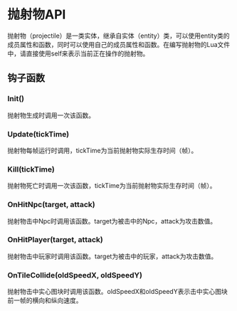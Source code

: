 # 抛射物API

抛射物（projectile）是一类实体，继承自实体（entity）类，可以使用entity类的成员属性和函数，同时可以使用自己的成员属性和函数。在编写抛射物的Lua文件中，请直接使用self来表示当前正在操作的抛射物。

## 钩子函数

### Init\(\)

抛射物生成时调用一次该函数。

### Update\(tickTime\)

抛射物每帧运行时调用，tickTime为当前抛射物实际生存时间（帧）。

### Kill\(tickTime\)

抛射物死亡时调用一次该函数，tickTime为当前抛射物实际生存时间（帧）。

### OnHitNpc\(target, attack\)

抛射物击中Npc时调用该函数。target为被击中的Npc，attack为攻击数值。

### OnHitPlayer\(target, attack\)

抛射物击中玩家时调用该函数。target为被击中的玩家，attack为攻击数值。

### OnTileCollide\(oldSpeedX, oldSpeedY\)

抛射物击中实心图块时调用该函数。oldSpeedX和oldSpeedY表示击中实心图块前一帧的横向和纵向速度。



